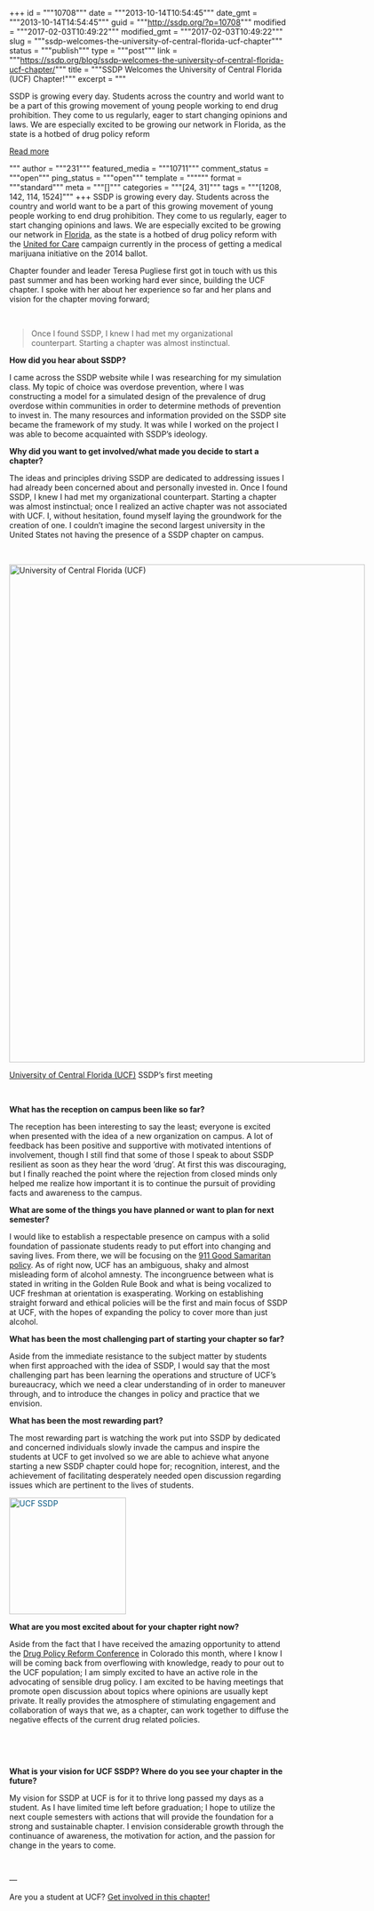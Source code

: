 +++
id = """10708"""
date = """2013-10-14T10:54:45"""
date_gmt = """2013-10-14T14:54:45"""
guid = """http://ssdp.org/?p=10708"""
modified = """2017-02-03T10:49:22"""
modified_gmt = """2017-02-03T10:49:22"""
slug = """ssdp-welcomes-the-university-of-central-florida-ucf-chapter"""
status = """publish"""
type = """post"""
link = """https://ssdp.org/blog/ssdp-welcomes-the-university-of-central-florida-ucf-chapter/"""
title = """SSDP Welcomes the University of Central Florida (UCF) Chapter!"""
excerpt = """<p>SSDP is growing every day. Students across the country and world want to be a part of this growing movement of young people working to end drug prohibition. They come to us regularly, eager to start changing opinions and laws. We are especially excited to be growing our network in Florida, as the state is a hotbed of drug policy reform</p>
<div class="h10"></div>
<p><a class="more-link2 flat" href="https://ssdp.org/blog/ssdp-welcomes-the-university-of-central-florida-ucf-chapter/">Read more</a></p>
"""
author = """231"""
featured_media = """10711"""
comment_status = """open"""
ping_status = """open"""
template = """"""
format = """standard"""
meta = """[]"""
categories = """[24, 31]"""
tags = """[1208, 142, 114, 1524]"""
+++
SSDP is growing every day. Students across the country and world want to be a part of this growing movement of young people working to end drug prohibition. They come to us regularly, eager to start changing opinions and laws. We are especially excited to be growing our network in <a title="Florida SSDP" href="http://ssdp.org/chapters/southern/florida/" target="_blank">Florida</a>, as the state is a hotbed of drug policy reform with the <a href="http://www.unitedforcare.org/" target="_blank">United for Care</a> campaign currently in the process of getting a medical marijuana initiative on the 2014 ballot.



Chapter founder and leader Teresa Pugliese first got in touch with us this past summer and has been working hard ever since, building the UCF chapter. I spoke with her about her experience so far and her plans and vision for the chapter moving forward;



&nbsp;

<blockquote>Once I found SSDP, I knew I had met my organizational counterpart. Starting a chapter was almost instinctual.</blockquote>

<b>How did you hear about SSDP?</b>



I came across the SSDP website while I was researching for my simulation class. My topic of choice was overdose prevention, where I was constructing a model for a simulated design of the prevalence of drug overdose within communities in order to determine methods of prevention to invest in. The many resources and information provided on the SSDP site became the framework of my study. It was while I worked on the project I was able to become acquainted with SSDP’s ideology.



<b>Why did you want to get involved/what made you decide to start a chapter?</b>



The ideas and principles driving SSDP are dedicated to addressing issues I had already been concerned about and personally invested in. Once I found SSDP, I knew I had met my organizational counterpart. Starting a chapter was almost instinctual; once I realized an active chapter was not associated with UCF. I, without hesitation, found myself laying the groundwork for the creation of one. I couldn’t imagine the second largest university in the United States not having the presence of a SSDP chapter on campus.



&nbsp;



<div id="attachment_10711" style="width: 650px" class="wp-caption aligncenter"><a href="/assets/2013/10/1379261_10151934860395767_785207862_n.jpg"><img class="size-full wp-image-10711" alt="University of Central Florida (UCF)" src="http://ssdp.org/assets/2013/10/1379261_10151934860395767_785207862_n.jpg" width="640" height="896" /></a><p class="wp-caption-text"><a href="http://ssdp.org/chapters/southern/florida/university-of-central-florida-ucf/" target="_blank">University of Central Florida (UCF)</a> SSDP&#8217;s first meeting</p></div>



&nbsp;



<b>What has the reception on campus been like so far?</b>



The reception has been interesting to say the least; everyone is excited when presented with the idea of a new organization on campus. A lot of feedback has been positive and supportive with motivated intentions of involvement, though I still find that some of those I speak to about SSDP resilient as soon as they hear the word ‘drug’. At first this was discouraging, but I finally reached the point where the rejection from closed minds only helped me realize how important it is to continue the pursuit of providing facts and awareness to the campus.



<b>What are some of the things you have planned or want to plan for next semester? </b>



I would like to establish a respectable presence on campus with a solid foundation of passionate students ready to put effort into changing and saving lives. From there, we will be focusing on the <a href="http://ssdp.org/campaigns/call-911-good-samaritan-policies/" target="_blank">911 Good Samaritan policy</a>. As of right now, UCF has an ambiguous, shaky and almost misleading form of alcohol amnesty. The incongruence between what is stated in writing in the Golden Rule Book and what is being vocalized to UCF freshman at orientation is exasperating. Working on establishing straight forward and ethical policies will be the first and main focus of SSDP at UCF, with the hopes of expanding the policy to cover more than just alcohol.



<b>What has been the most challenging part of starting your chapter so far?</b>



Aside from the immediate resistance to the subject matter by students when first approached with the idea of SSDP, I would say that the most challenging part has been learning the operations and structure of UCF&#8217;s bureaucracy, which we need a clear understanding of in order to maneuver through, and to introduce the changes in policy and practice that we envision.



<b>What has been the most rewarding part? </b>



The most rewarding part is watching the work put into SSDP by dedicated and concerned individuals slowly invade the campus and inspire the students at UCF to get involved so we are able to achieve what anyone starting a new SSDP chapter could hope for; recognition, interest, and the achievement of facilitating desperately needed open discussion regarding issues which are pertinent to the lives of students.



<a style="color: #005580; text-decoration: underline;" href="/assets/2013/10/IMG_20131013_184756.jpg"><img class="alignleft  wp-image-10712" alt="UCF SSDP" src="http://ssdp.org/assets/2013/10/IMG_20131013_184756-300x300.jpg" width="210" height="210" /></a>



<b>What are you most excited about for your chapter right now?</b>



Aside from the fact that I have received the amazing opportunity to attend the <a href="http://reformconference.org/" target="_blank">Drug Policy Reform Conference</a> in Colorado this month, where I know I will be coming back from overflowing with knowledge, ready to pour out to the UCF population; I am simply excited to have an active role in the advocating of sensible drug policy. I am excited to be having meetings that promote open discussion about topics where opinions are usually kept private. It really provides the atmosphere of stimulating engagement and collaboration of ways that we, as a chapter, can work together to diffuse the negative effects of the current drug related policies.



&nbsp;



&nbsp;



<b>What is your vision for UCF SSDP? Where do you see your chapter in the future?</b>



My vision for SSDP at UCF is for it to thrive long passed my days as a student. As I have limited time left before graduation; I hope to utilize the next couple semesters with actions that will provide the foundation for a strong and sustainable chapter. I envision considerable growth through the continuance of awareness, the motivation for action, and the passion for change in the years to come.



&nbsp;



&#8212;



Are you a student at UCF? <a href="http://ssdp.org/chapters/southern/florida/university-of-central-florida-ucf/" target="_blank">Get involved in this chapter!</a>
